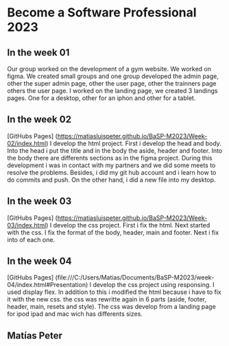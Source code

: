 # Become a Software Professional 2023
## In the week 01
 Our group worked on the development of a gym website. We worked on figma. We created small groups and one group developed the admin page, other the super admin page, other the user page, other the trainners page others the user page. I worked on the landing page, we created 3 landings pages. One for a desktop, other for an iphon and other for a tablet. 
## In the week 02
[GitHubs Pages] (https://matiasluispeter.github.io/BaSP-M2023/Week-02/index.html)
I develop the html project. First i develop the head and body. Into the head i put the title and in the body the aside, header and footer. Into the body there are differents sections as in the figma project. During this development i was in contact with my partners and we did some meets to resolve the problems. Besides, i did my git hub account and i learn how to do commits and push. On the other hand, i did a new file into my desktop.
## In the week 03
[GitHubs Pages] (https://matiasluispeter.github.io/BaSP-M2023/Week-03/index.html)
I develop the css project. First i fix the html. Next started with the css. I fix the format of the body, header, main and footer. Next i fix into of each one.
## In the week 04
[GitHubs Pages] (file:///C:/Users/Matias/Documents/BaSP-M2023/week-04/index.html#Presentation)
I develop the css project using responsing. I used display flex. In addition to this i modified the html because i have to fix it with the new css. the css was rewritte again in 6 parts (aside, footer, header, main, resets and style). The css was develop from a landing page for ipod ipad and mac wich has differents sizes.
## Matías Peter

 
 
